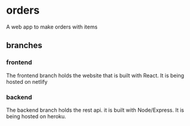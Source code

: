 # orders
A web app to make orders with items

## branches

### frontend

The frontend branch holds the website that is built with React. It is being hosted on netlify

### backend

The backend branch holds the rest api. it is built with Node/Express. It is being hosted on heroku.
